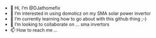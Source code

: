- 👋 Hi, I’m @DJathomefix
- 👀 I’m interested in using domoticz on my SMA solar power invertor
- 🌱 I’m currently learning how to go about with this github thing ;-)
- 💞️ I’m looking to collaborate on ... sma invertors
- 📫 How to reach me ...

<!---
DJathomefix/DJathomefix is a ✨ special ✨ repository because its `README.md` (this file) appears on your GitHub profile.
You can click the Preview link to take a look at your changes.
--->
